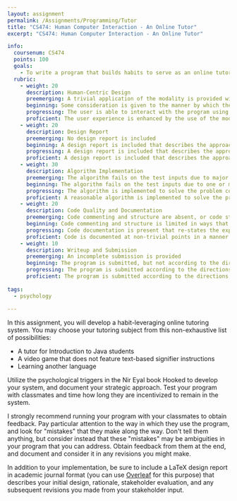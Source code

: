 ```yaml
---
layout: assignment
permalink: /Assignments/Programming/Tutor
title: "CS474: Human Computer Interaction - An Online Tutor"
excerpt: "CS474: Human Computer Interaction - An Online Tutor"

info:
  coursenum: CS474
  points: 100
  goals:
    - To write a program that builds habits to serve as an online tutor
  rubric:
    - weight: 20 
      description: Human-Centric Design
      preemerging: A trivial application of the modality is provided without regard to proper signifiers or affordances to facilitate human interaction
      beginning: Some consideration is given to the manner by which the modality is incorporated into the program, but it is not clear at all times to the user what to do and how to interact
      progressing: The user is able to interact with the program using the modality in most cases, with a few minor ambiguities that could be identified through additional testing
      proficient: The user experience is enhanced by the use of the modality
    - weight: 20
      description: Design Report      
      preemerging: No design report is included
      beginning: A design report is included that describes the approach taken to solving the problem and incorporating the modality in a trivial way
      progressing: A design report is included that describes the approach taken to solving the problem and incorporating the modality in a manner that carefully considers the problem from the perspective of one stakeholder
      proficient: A design report is included that describes the approach taken to solving the problem and incorporating the modality through documented discussions and test cases with a variety of stakeholders
    - weight: 30
      description: Algorithm Implementation
      preemerging: The algorithm fails on the test inputs due to major issues, or the program fails to compile and/or run
      beginning: The algorithm fails on the test inputs due to one or more minor issues
      progressing: The algorithm is implemented to solve the problem correctly according to given test inputs, but would fail if executed in a general case due to a minor issue or omission in the algorithm design or implementation
      proficient: A reasonable algorithm is implemented to solve the problem which correctly solves the problem according to the given test inputs, and would be reasonably expected to solve the problem in the general case
    - weight: 20
      description: Code Quality and Documentation
      preemerging: Code commenting and structure are absent, or code structure departs significantly from best practice, and/or the code departs significantly from the style guide
      beginning: Code commenting and structure is limited in ways that reduce the readability of the program, and/or there are minor departures from the style guide
      progressing: Code documentation is present that re-states the explicit code definitions, and/or code is written that mostly adheres to the style guide
      proficient: Code is documented at non-trivial points in a manner that enhances the readability of the program, and code is written according to the style guide
    - weight: 10
      description: Writeup and Submission
      preemerging: An incomplete submission is provided
      beginning: The program is submitted, but not according to the directions in one or more ways (for example, because it is lacking a readme writeup or missing answers to written questions)
      progressing: The program is submitted according to the directions with a minor omission or correction needed, including a readme writeup describing the solution and answering nearly all questions posed in the instructions
      proficient: The program is submitted according to the directions, including a readme writeup describing the solution and answering all questions posed in the instructions
      
tags:
  - psychology
  
---
```


In this assignment, you will develop a habit-leveraging online tutoring system.  You may choose your tutoring subject from this non-exhaustive list of possibilities:

* A tutor for Introduction to Java students
* A video game that does not feature text-based signifier instructions
* Learning another language

Utilize the psychological triggers in the Nir Eyal book Hooked to develop your system, and document your strategic approach.  Test your program with classmates and time how long they are incentivized to remain in the system.

I strongly recommend running your program with your classmates to obtain feedback.  Pay particular attention to the way in which they use the program, and look for "mistakes" that they make along the way.  Don't tell them anything, but consider instead that these "mistakes" may be ambiguities in your program that you can address.  Obtain feedback from them at the end, and document and consider it in any revisions you might make.

In addition to your implementation, be sure to include a LaTeX design report in academic journal format (you can use [Overleaf](https://www.overleaf.com/) for this purpose) that describes your initial design, rationale, stakeholder evaluation, and any subsequent revisions you made from your stakeholder input.
